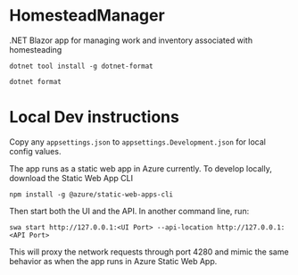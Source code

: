 # HomesteadManager

.NET Blazor app for managing work and inventory associated with homesteading

`dotnet tool install -g dotnet-format`

`dotnet format`



# Local Dev instructions
Copy any `appsettings.json` to `appsettings.Development.json` for local config values.

The app runs as a static web app in Azure currently. To develop locally, download the Static Web App CLI

```
npm install -g @azure/static-web-apps-cli
```

Then start both the UI and the API. In another command line, run:
```
swa start http://127.0.0.1:<UI Port> --api-location http://127.0.0.1:<API Port>
```

This will proxy the network requests through port 4280 and mimic the same behavior as when the app runs in Azure Static Web App.